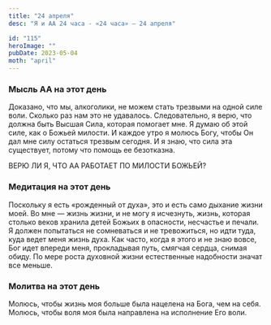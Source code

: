 ```yaml
---
title: "24 апреля"
desc: "Я и АА 24 часа - «24 часа» — 24 апреля"

id: "115"
heroImage: ""
pubDate: 2023-05-04
moth: "april"
---
```


### Мысль АА на этот день

Доказано, что мы, алкоголики, не можем стать трезвыми на одной силе воли.
Сколько раз нам это не удавалось. Следовательно, я верю, что должна быть
Высшая Сила, которая помогает мне. Я думаю об этой силе, как о Божьей милости.
И каждое утро я молюсь Богу, чтобы Он дал мне силу остаться трезвым сегодня. И
я знаю, что сила эта существует, потому что помощь ее безотказна.

ВЕРЮ ЛИ Я, ЧТО АА РАБОТАЕТ ПО МИЛОСТИ БОЖЬЕЙ?

### Медитация на этот день

Поскольку я есть «рожденный от духа», это и есть само дыхание жизни моей. Во
мне — жизнь жизни, и не могу я исчезнуть, жизнь, которая столько веков хранила
детей Божьих в опасности, несчастье и печали. Я должен попытаться не
сомневаться и не тревожиться, но идти туда, куда ведет меня жизнь духа. Как
часто, когда я этого и не знаю вовсе, Бог идет впереди меня, прокладывая путь,
смягчая сердца, снимая обиду. По мере роста духовной жизни естественные
надобности значат все меньше.

### Молитва на этот день

Молюсь, чтобы жизнь моя больше была нацелена на Бога, чем на себя. Молюсь,
чтобы воля моя была направлена на исполнение Его воли.
